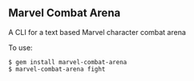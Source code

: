 ## Marvel Combat Arena

A CLI for a text based Marvel character combat arena

To use:

```
$ gem install marvel-combat-arena
$ marvel-combat-arena fight
```
